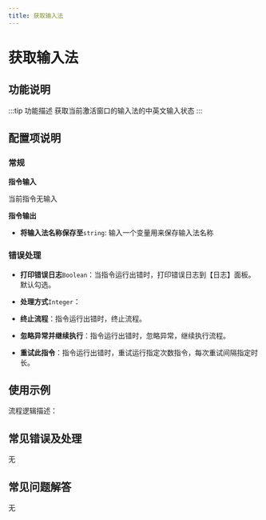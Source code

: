```yaml
---
title: 获取输入法
---
```


# 获取输入法

## 功能说明

:::tip 功能描述
获取当前激活窗口的输入法的中英文输入状态
:::

## 配置项说明

### 常规

**指令输入**

当前指令无输入


**指令输出**

- **将输入法名称保存至**`string`: 输入一个变量用来保存输入法名称

### 错误处理

- **打印错误日志**`Boolean`：当指令运行出错时，打印错误日志到【日志】面板。默认勾选。

- **处理方式**`Integer`：

 - **终止流程**：指令运行出错时，终止流程。

 - **忽略异常并继续执行**：指令运行出错时，忽略异常，继续执行流程。

 - **重试此指令**：指令运行出错时，重试运行指定次数指令，每次重试间隔指定时长。

## 使用示例

流程逻辑描述：

## 常见错误及处理

无

## 常见问题解答

无

